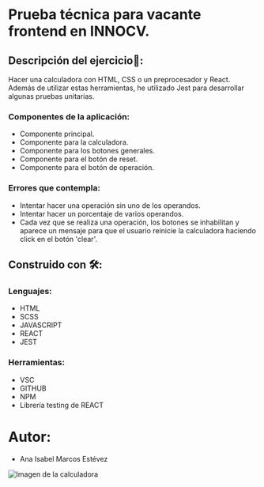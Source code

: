 # Prueba técnica para vacante frontend en INNOCV.

## Descripción del ejercicio:rocket::

 Hacer una calculadora con HTML, CSS o un preprocesador y React.
 Además de utilizar estas herramientas, he utilizado Jest para desarrollar algunas pruebas unitarias.

### Componentes de la aplicación:

- Componente principal.
- Componente para la calculadora.
- Componente para los botones generales.
- Componente para el botón de reset.
- Componente para el botón de operación.


### Errores que contempla:
- Intentar hacer una operación sin uno de los operandos.
- Intentar hacer un porcentaje de varios operandos.
- Cada vez que se realiza una operación, los botones se inhabilitan y aparece un mensaje para que el usuario reinicie la calculadora haciendo click en el botón 'clear'.


## Construido con 🛠️:

### Lenguajes:

- HTML
- SCSS
- JAVASCRIPT
- REACT
- JEST

### Herramientas:

- VSC
- GITHUB
- NPM
- Librería testing de REACT

# Autor:

- Ana Isabel Marcos Estévez

![Imagen de la calculadora](https://github.com/Aimarest/Calculadora-en-React/docs/images/image.png)